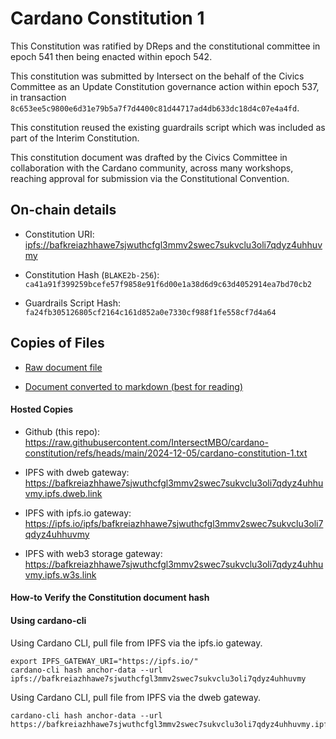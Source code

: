 # Cardano Constitution 1

This Constitution was ratified by DReps and the constitutional committee in epoch 541 then being enacted within epoch 542.

This constitution was submitted by Intersect on the behalf of the Civics Committee as an Update Constitution governance action within epoch 537, in transaction `8c653ee5c9800e6d31e79b5a7f7d4400c81d44717ad4db633dc18d4c07e4a4fd`.

This constitution reused the existing guardrails script which was included as part of the Interim Constitution.

This constitution document was drafted by the Civics Committee in collaboration with the Cardano community, across many workshops, reaching approval for submission via the Constitutional Convention.

## On-chain details

- Constitution URI: <ipfs://bafkreiazhhawe7sjwuthcfgl3mmv2swec7sukvclu3oli7qdyz4uhhuvmy>

- Constitution Hash (`BLAKE2b-256`): `ca41a91f399259bcefe57f9858e91f6d00e1a38d6d9c63d4052914ea7bd70cb2`

- Guardrails Script Hash: `fa24fb305126805cf2164c161d852a0e7330cf988f1fe558cf7d4a64`

## Copies of Files

- [Raw document file](./cardano-constitution-0.txt)

- [Document converted to markdown (best for reading)](./cardano-constitution-0.txt.md)

#### Hosted Copies

- Github (this repo): <https://raw.githubusercontent.com/IntersectMBO/cardano-constitution/refs/heads/main/2024-12-05/cardano-constitution-1.txt>

- IPFS with dweb gateway: <https://bafkreiazhhawe7sjwuthcfgl3mmv2swec7sukvclu3oli7qdyz4uhhuvmy.ipfs.dweb.link>

- IPFS with ipfs.io gateway: <https://ipfs.io/ipfs/bafkreiazhhawe7sjwuthcfgl3mmv2swec7sukvclu3oli7qdyz4uhhuvmy>

- IPFS with web3 storage gateway: <https://bafkreiazhhawe7sjwuthcfgl3mmv2swec7sukvclu3oli7qdyz4uhhuvmy.ipfs.w3s.link>

#### How-to Verify the Constitution document hash

#### Using cardano-cli

Using Cardano CLI, pull file from IPFS via the ipfs.io gateway.

```shell
export IPFS_GATEWAY_URI="https://ipfs.io/"
cardano-cli hash anchor-data --url ipfs://bafkreiazhhawe7sjwuthcfgl3mmv2swec7sukvclu3oli7qdyz4uhhuvmy
```

Using Cardano CLI, pull file from IPFS via the dweb gateway.

```shell
cardano-cli hash anchor-data --url https://bafkreiazhhawe7sjwuthcfgl3mmv2swec7sukvclu3oli7qdyz4uhhuvmy.ipfs.dweb.link
```
